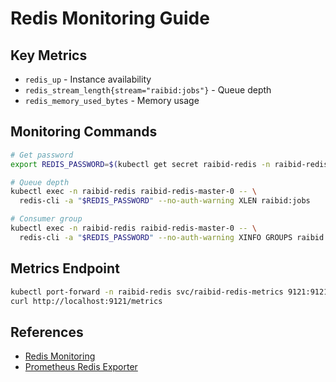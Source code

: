 # Redis Monitoring Guide

## Key Metrics

- `redis_up` - Instance availability
- `redis_stream_length{stream="raibid:jobs"}` - Queue depth
- `redis_memory_used_bytes` - Memory usage

## Monitoring Commands

```bash
# Get password
export REDIS_PASSWORD=$(kubectl get secret raibid-redis -n raibid-redis -o jsonpath='{.data.redis-password}' | base64 -d)

# Queue depth
kubectl exec -n raibid-redis raibid-redis-master-0 -- \
  redis-cli -a "$REDIS_PASSWORD" --no-auth-warning XLEN raibid:jobs

# Consumer group
kubectl exec -n raibid-redis raibid-redis-master-0 -- \
  redis-cli -a "$REDIS_PASSWORD" --no-auth-warning XINFO GROUPS raibid:jobs
```

## Metrics Endpoint

```bash
kubectl port-forward -n raibid-redis svc/raibid-redis-metrics 9121:9121
curl http://localhost:9121/metrics
```

## References

- [Redis Monitoring](https://redis.io/topics/admin)
- [Prometheus Redis Exporter](https://github.com/oliver006/redis_exporter)
